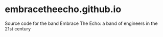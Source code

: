 # embracetheecho.github.io
Source code for the band Embrace The Echo: a band of engineers in the 21st century
